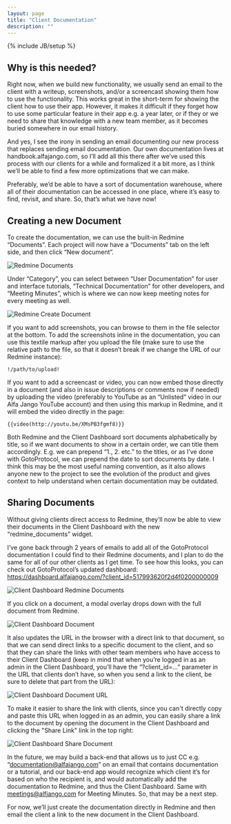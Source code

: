 ```yaml
---
layout: page
title: "Client Documentation"
description: ""
---
```

{% include JB/setup %}

Why is this needed?
---------------------------

Right now, when we build new functionality, we usually send an email to the client with a writeup, screenshots, and/or a screencast showing them how to use the functionality. This works great in the short-term for showing the client how to use their app. However, it makes it difficult if they forget how to use some particular feature in their app e.g. a year later, or if they or we need to share that knowledge with a new team member, as it becomes buried somewhere in our email history.

And yes, I see the irony in sending an email documenting our new process that replaces sending email documentation. Our own documentation lives at handbook.alfajango.com, so I’ll add all this there after we’ve used this process with our clients for a while and formalized it a bit more, as I think we’ll be able to find a few more optimizations that we can make.

Preferably, we’d be able to have a sort of documentation warehouse, where all of their documentation can be accessed in one place, where it’s easy to find, revisit, and share. So, that’s what we have now!

Creating a new Document
-----------------------------------

To create the documentation, we can use the built-in Redmine “Documents”. Each project will now have a “Documents” tab on the left side, and then click “New document”.

![Redmine Documents](/assets/images/documents-redmine.png)

Under “Category”, you can select between “User Documentation” for user and interface tutorials, “Technical Documentation” for other developers, and “Meeting Minutes”, which is where we can now keep meeting notes for every meeting as well.

![Redmine Create Document](/assets/images/documents-redmine-create.png)

If you want to add screenshots, you can browse to them in the file selector at the bottom. To add the screenshots inline in the documentation, you can use this textile markup after you upload the file (make sure to use the relative path to the file, so that it doesn’t break if we change the URL of our Redmine instance):

```
!/path/to/upload!
```

If you want to add a screencast or video, you can now embed those directly in a document (and also in issue descriptions or comments now if needed) by uploading the video (preferably to YouTube as an “Unlisted” video in our Alfa Jango YouTube account) and then using this markup in Redmine, and it will embed the video directly in the page:

```
{{video(http://youtu.be/XMsPB3fgmf8)}}
```

Both Redmine and the Client Dashboard sort documents alphabetically by title, so if we want documents to show in a certain order, we can title them accordingly. E.g. we can prepend “1., 2. etc.” to the titles, or as I’ve done with GotoProtocol, we can prepend the date to sort documents by date. I think this may be the most useful naming convention, as it also allows anyone new to the project to see the evolution of the product and gives context to help understand when certain documentation may be outdated.

Sharing Documents
---------------------------

Without giving clients direct access to Redmine, they’ll now be able to view their documents in the Client Dashboard with the new “redmine_documents” widget.

I’ve gone back through 2 years of emails to add all of the GotoProtocol documentation I could find to their Redmine documents, and I plan to do the same for all of our other clients as I get time. To see how this looks, you can check out GotoProtocol’s updated dashboard: https://dashboard.alfajango.com/?client_id=517993620f2d4f0200000009

![Client Dashboard Redmine Documents](/assets/images/documents-client-dashboard.png)

If you click on a document, a modal overlay drops down with the full document from Redmine.

![Client Dashboard Document](/assets/images/documents-client-dashboard-show.png)

It also updates the URL in the browser with a direct link to that document, so that we can send direct links to a specific document to the client, and so that they can share the links with other team members who have access to their Client Dashboard (keep in mind that when you’re logged in as an admin in the Client Dashboard, you’ll have the “?client_id=…” parameter in the URL that clients don’t have, so when you send a link to the client, be sure to delete that part from the URL):

![Client Dashboard Document URL](/assets/images/documents-client-dashboard-url.png)

To make it easier to share the link with clients, since you can't
directly copy and paste this URL when logged in as an admin, you can
easily share a link to the document by opening the document in the
Client Dashboard and clicking the "Share Link" link in the top right:

![Client Dashboard Share Document](/assets/images/documents-client-dashboard-share.png)

In the future, we may build a back-end that allows us to just CC e.g. “documentation@alfajango.com” on an email that contains documentation or a tutorial, and our back-end app would recognize which client it’s for based on who the recipient is, and would automatically add the documentation to Redmine, and thus the Client Dashboard. Same with meetings@alfjango.com for Meeting Minutes. So, that may be a next step.

For now, we’ll just create the documentation directly in Redmine and then email the client a link to the new document in the Client Dashboard.

